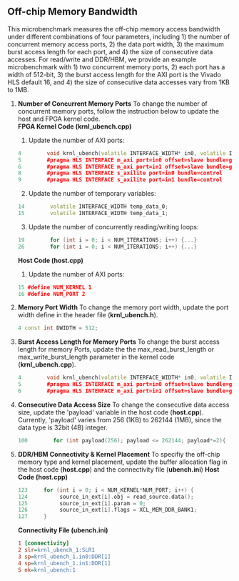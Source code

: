 ## Off-chip Memory Bandwidth
   This microbenchmark measures the off-chip memory access bandwidth under different combinations of four parameters, including 1) the number of concurrent memory access ports, 2) the data port width, 3) the maximum burst access length for each port, and 4) the size of consecutive data accesses. For read/write and DDR/HBM, we provide an example microbenchmark with 1) two concurrent memory ports, 2) each port has a width of 512-bit, 3) the burst access length for the AXI port is the Vivado HLS default 16, and 4) the size of consecutive data accesses vary from 1KB to 1MB. 
   
1. **Number of Concurrent Memory Ports**
    To change the number of concurrent memory ports, follow the instruction below to update the host and FPGA kernel code.     
    **FPGA Kernel Code (krnl_ubench.cpp)**
    1. Update the number of AXI ports:
      ```c++
      4        void krnl_ubench(volatile INTERFACE_WIDTH* in0, volatile INTERFACE_WIDTH* in1, const int size) {
      5        #pragma HLS INTERFACE m_axi port=in0 offset=slave bundle=gmem0   max_read_burst_length=16 
      6        #pragma HLS INTERFACE m_axi port=in1 offset=slave bundle=gmem1   max_read_burst_length=16 
      8        #pragma HLS INTERFACE s_axilite port=in0 bundle=control
      9        #pragma HLS INTERFACE s_axilite port=in1 bundle=control       
      ```
    2. Update the number of temporary variables:
      ```c++
      14        volatile INTERFACE_WIDTH temp_data_0;
      15        volatile INTERFACE_WIDTH temp_data_1;
      ```
    3. Update the number of concurrently reading/writing loops:
      ```c++
      19        for (int i = 0; i < NUM_ITERATIONS; i++) {...}
      26        for (int i = 0; i < NUM_ITERATIONS; i++) {...}
      ```
    **Host Code (host.cpp)**
    1. Update the number of AXI ports:
      ```c++
      15 #define NUM_KERNEL 1
      16 #define NUM_PORT 2
      ```
    
2. **Memory Port Width**
    To change the memory port width, update the port width define in the header file (**krnl_ubench.h**).
      ```c++
      4 const int DWIDTH = 512;
      ```

3. **Burst Access Length for Memory Ports**
    To change the burst access length for memory Ports, update the the max_read_burst_length or max_write_burst_length parameter in the kernel code (**krnl_ubench.cpp**).
      ```c++
      4        void krnl_ubench(volatile INTERFACE_WIDTH* in0, volatile INTERFACE_WIDTH* in1, const int size) {
      5        #pragma HLS INTERFACE m_axi port=in0 offset=slave bundle=gmem0   max_read_burst_length=16 
      6        #pragma HLS INTERFACE m_axi port=in1 offset=slave bundle=gmem1   max_read_burst_length=16 
      ```

4. **Consecutive Data Access Size**
    To change the consecutive data access size, update the 'payload' variable in the host code (**host.cpp**). Currently, 'payload' varies from 256 (1KB) to 262144 (1MB), since the data type is 32bit (4B) integer. 
      ```c++
      100        for (int payload(256); payload <= 262144; payload*=2){
      ```

5. **DDR/HBM Connectivity & Kernel Placement**
    To specifiy the off-chip memory type and kernel placement, update the buffer allocation flag in the host code (**host.cpp**) and the connectivity file (**ubench.ini**)
    **Host Code (host.cpp)**
      ```c++
      123     for (int i = 0; i < NUM_KERNEL*NUM_PORT; i++) {
      124          source_in_ext[i].obj = read_source.data();
      125          source_in_ext[i].param = 0;
      126          source_in_ext[i].flags = XCL_MEM_DDR_BANK1;
      127     }
      ```
    **Connectivity File (ubench.ini)**
      ```ini
      1 [connectivity]
      2 slr=krnl_ubench_1:SLR1
      3 sp=krnl_ubench_1.in0:DDR[1]
      4 sp=krnl_ubench_1.in1:DDR[1]
      5 nk=krnl_ubench:1
      ```
    
